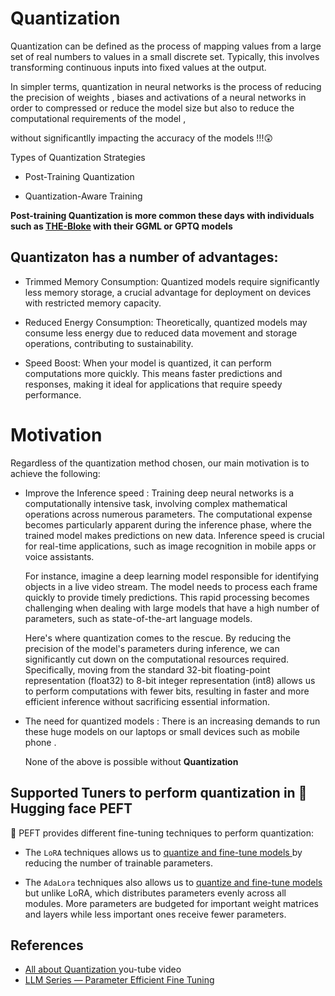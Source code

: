 # Quantization 


Quantization can be defined as the process of mapping values from a large set of real numbers to values in a small discrete set. Typically, this involves transforming continuous inputs into fixed values at the output. 

In simpler terms,  quantization in neural networks is the process of reducing the precision of weights , biases and activations of a neural networks in order to compressed or reduce the model size but also to reduce the computational requirements of the model  , 

without significantlly impacting the accuracy of the models !!!😲 

Types of Quantization Strategies

* Post-Training Quantization

* Quantization-Aware Training

**Post-training Quantization is more common these days with individuals such as [THE-Bloke](https://huggingface.co/TheBloke) with their GGML or GPTQ models**


## Quantizaton  has a number of advantages: 

*  Trimmed Memory Consumption: Quantized models require significantly less memory storage, a crucial advantage for deployment on devices with restricted memory capacity.

*  Reduced Energy Consumption: Theoretically, quantized models may consume less energy due to reduced data movement and storage operations, contributing to sustainability.

* Speed Boost: When your model is quantized, it can perform computations more quickly. This means faster predictions and responses, making it ideal for applications that require speedy performance.

  
# Motivation 

Regardless of the quantization method chosen, our main motivation is to achieve the following:

* Improve the Inference speed :  Training deep neural networks is a computationally intensive task, involving complex mathematical operations across numerous parameters. The 
computational expense becomes particularly apparent during the inference phase, where the trained model makes predictions on new data. Inference speed is crucial for real-time applications, such as image recognition in mobile apps or voice assistants.

  For instance, imagine a deep learning model responsible for identifying objects in a live video stream. The model needs to process each frame quickly to provide timely predictions. This rapid processing becomes challenging when dealing with large models that have a high number of parameters, such as state-of-the-art language models.

  Here's where quantization comes to the rescue. By reducing the precision of the model's parameters during inference, we can significantly cut down on the computational resources required. Specifically, moving from the standard 32-bit floating-point representation (float32) to 8-bit integer representation (int8) allows us to perform computations with fewer bits, resulting in faster and more efficient inference without sacrificing essential information.


* The need for quantized models : There is an increasing demands to run these huge models on our laptops or small devices such as  mobile phone . 
  
  None of the above is possible without **Quantization**   


## Supported Tuners to perform quantization in 🤗 Hugging face PEFT

🤗 PEFT provides different fine-tuning techniques  to perform quantization:

* The `LoRA` techniques allows us to
[quantize and fine-tune models ](https://huggingface.co/docs/peft/main/en/package_reference/lora)by reducing the number of trainable parameters.

* The `AdaLora` techniques also allows us to [quantize and fine-tune models](https://huggingface.co/docs/peft/main/en/package_reference/adalora) but unlike LoRA, which distributes parameters evenly across all modules. More parameters are budgeted for important weight matrices and layers while less important ones receive fewer parameters.


## References

- [All about Quantization ](https://www.youtube.com/watch?v=UQlsqdwCQdc&t=478s) you-tube video
- [LLM Series — Parameter Efficient Fine Tuning](https://medium.com/@abonia/llm-series-parameter-efficient-fine-tuning-e9839fae44ac)